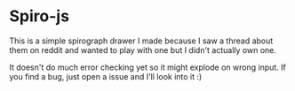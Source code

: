 Spiro-js
========

This is a simple spirograph drawer I made because I saw a thread about them on
reddit and wanted to play with one but I didn't actually own one.

It doesn't do much error checking yet so it might explode on wrong input. If you
find a bug, just open a issue and I'll look into it :)
